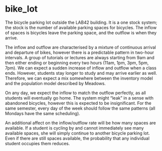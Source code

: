 # bike_lot
The bicycle parking lot outside the LAB42 building. It is a one stock system; the stock is the number of available parking spaces for bicycles. The inflow of spaces is bicycles leave the parking space, and the outflow is when they arrive. 

The inflow and outflow are characterised by a mixture of continuous arrival and departure of bikes, however there is a predictable pattern in two-hour intervals. A group of tutorials or lectures are always starting from 9am and then either ending or beginning every two hours (11am, 1pm, 3pm, 5pm, 7pm). We can expect a sudden increase of inflow and outflow when a class ends. However, students stay longer to study and may arrive earlier as well. Therefore, we can expect a mix somewhere between the inventory model and the population model described by Meadows.  

On any day, we expect the inflow to match the outflow perfectly, as all students will eventually go home. The system might “leak” in a sense with abandoned bicycles, however this is expected to be insignificant. For the same semester, every day of the week should follow the same patterns (all Mondays have the same scheduling). 
 
An additional affect on the inflow/outflow rate will be how many spaces are available. If a student is cycling by and cannot immediately see many available spaces, she will simply continue to another bicycle parking lot. Even if there are still spaces available, the probability that any individual student occupies them reduces. 
